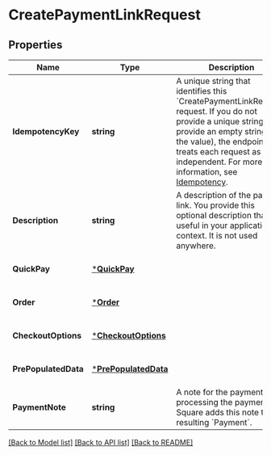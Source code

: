 # CreatePaymentLinkRequest

## Properties
Name | Type | Description | Notes
------------ | ------------- | ------------- | -------------
**IdempotencyKey** | **string** | A unique string that identifies this &#x60;CreatePaymentLinkRequest&#x60; request. If you do not provide a unique string (or provide an empty string as the value), the endpoint treats each request as independent.  For more information, see [Idempotency](https://developer.squareup.com/docs/docs/working-with-apis/idempotency). | [optional] [default to null]
**Description** | **string** | A description of the payment link. You provide this optional description that is useful in your application context. It is not used anywhere. | [optional] [default to null]
**QuickPay** | [***QuickPay**](QuickPay.md) |  | [optional] [default to null]
**Order** | [***Order**](Order.md) |  | [optional] [default to null]
**CheckoutOptions** | [***CheckoutOptions**](CheckoutOptions.md) |  | [optional] [default to null]
**PrePopulatedData** | [***PrePopulatedData**](PrePopulatedData.md) |  | [optional] [default to null]
**PaymentNote** | **string** | A note for the payment. After processing the payment, Square adds this note to the resulting &#x60;Payment&#x60;. | [optional] [default to null]

[[Back to Model list]](../README.md#documentation-for-models) [[Back to API list]](../README.md#documentation-for-api-endpoints) [[Back to README]](../README.md)

